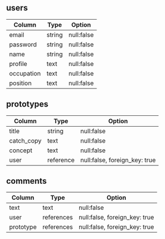 ## users

| Column     | Type   | Option |
| ---------- | ------ | -------|
| email      | string | null:false |
| password   | string | null:false |
| name       | string | null:false |
| profile    | text   | null:false |
| occupation | text   | null:false |
| position   | text   | null:false |


## prototypes

| Column     | Type          | Option     |
| ---------- | ------------- | ---------- |
| title      | string        | null:false |
| catch_copy | text          | null:false |
| concept    | text          | null:false |
| user       | reference     | null:false, foreign_key: true |


## comments

| Column    | Type       | Option |
| --------- | ---------- | -------|
| text      | text       | null:false |
| user      | references | null:false, foreign_key: true |
| prototype | references | null:false, foreign_key: true |